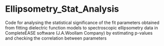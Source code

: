 # Ellipsometry_Stat_Analysis
Code for analysing the statistical significance of the fit parameters  obtained from fitting dielectric function models to spectroscopic ellipsometry data in CompleteEASE software (J.A.Woollam Company) by estimating p-values and checking the correlation between parameters
